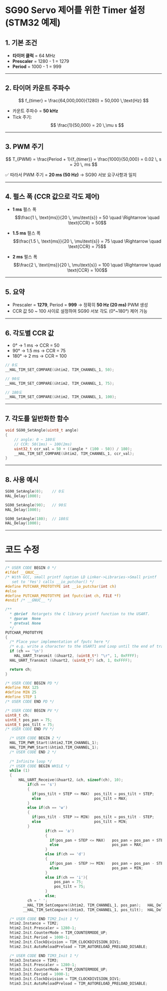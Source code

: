 # SG90 Servo 제어를 위한 Timer 설정 (STM32 예제)

## 1. 기본 조건
- **타이머 클럭** = 64 MHz  
- **Prescaler** = 1280 - 1 = 1279  
- **Period** = 1000 - 1 = 999  

---

## 2. 타이머 카운트 주파수
$$
f_{timer} = \frac{64,000,000}{1280} = 50,000 \,\text{Hz}
$$

- 카운트 주파수 = **50 kHz**  
- Tick 주기:  
$$
\frac{1}{50,000} = 20 \,\mu s
$$

---

## 3. PWM 주기
$$
T_{PWM} = \frac{Period + 1}{f_{timer}} = \frac{1000}{50,000} = 0.02 \, s = 20 \, ms
$$

✅ 따라서 PWM 주기 = **20 ms (50 Hz)** → SG90 서보 요구사항과 일치  

---

## 4. 펄스 폭 (CCR 값으로 각도 제어)

- **1 ms** 펄스 폭  
$$\frac{1 \, \text{ms}}{20 \, \mu\text{s}} = 50 \quad \Rightarrow \quad \text{CCR} = 50$$

- **1.5 ms** 펄스 폭  
$$\frac{1.5 \, \text{ms}}{20 \, \mu\text{s}} = 75 \quad \Rightarrow \quad \text{CCR} = 75$$

- **2 ms** 펄스 폭  
$$\frac{2 \, \text{ms}}{20 \, \mu\text{s}} = 100 \quad \Rightarrow \quad \text{CCR} = 100$$

---

## 5. 요약
- Prescaler = **1279**, Period = **999** → 정확히 **50 Hz (20 ms)** PWM 생성  
- CCR 값 50 ~ 100 사이로 설정하여 SG90 서보 각도 (0°~180°) 제어 가능  

---

## 6. 각도별 CCR 값
- 0° → 1 ms → CCR = 50  
- 90° → 1.5 ms → CCR = 75  
- 180° → 2 ms → CCR = 100  

```c
// 0도
__HAL_TIM_SET_COMPARE(&htim2, TIM_CHANNEL_1, 50);

// 90도
__HAL_TIM_SET_COMPARE(&htim2, TIM_CHANNEL_1, 75);

// 180도
__HAL_TIM_SET_COMPARE(&htim2, TIM_CHANNEL_1, 100);
```

---

## 7. 각도를 일반화한 함수
```c
void SG90_SetAngle(uint8_t angle)
{
    // angle: 0 ~ 180도
    // CCR: 50(1ms) ~ 100(2ms)
    uint32_t ccr_val = 50 + ((angle * (100 - 50)) / 180);
    __HAL_TIM_SET_COMPARE(&htim2, TIM_CHANNEL_1, ccr_val);
}
```

---

## 8. 사용 예시
```c
SG90_SetAngle(0);    // 0도
HAL_Delay(1000);

SG90_SetAngle(90);   // 90도
HAL_Delay(1000);

SG90_SetAngle(180);  // 180도
HAL_Delay(1000);
```
----
# 코드 수정
----

```c
/* USER CODE BEGIN 0 */
#ifdef __GNUC__
/* With GCC, small printf (option LD Linker->Libraries->Small printf
   set to 'Yes') calls __io_putchar() */
#define PUTCHAR_PROTOTYPE int __io_putchar(int ch)
#else
#define PUTCHAR_PROTOTYPE int fputc(int ch, FILE *f)
#endif /* __GNUC__ */

/**
  * @brief  Retargets the C library printf function to the USART.
  * @param  None
  * @retval None
  */
PUTCHAR_PROTOTYPE
{
  /* Place your implementation of fputc here */
  /* e.g. write a character to the USART1 and Loop until the end of transmission */
  if (ch == '\n')
    HAL_UART_Transmit (&huart2, (uint8_t*) "\r", 1, 0xFFFF);
  HAL_UART_Transmit (&huart2, (uint8_t*) &ch, 1, 0xFFFF);

  return ch;
}
```

```c
/* USER CODE BEGIN PD */
#define MAX 125
#define MIN 25
#define STEP 1
/* USER CODE END PD */
```


```c
/* USER CODE BEGIN PV */
uint8_t ch;
uint8_t pos_pan = 75;
uint8_t pos_tilt = 75;
/* USER CODE END PV */
```


```c
  /* USER CODE BEGIN 2 */
  HAL_TIM_PWM_Start(&htim2,TIM_CHANNEL_1);
  HAL_TIM_PWM_Start(&htim3,TIM_CHANNEL_1);
  /* USER CODE END 2 */
﻿
  /* Infinite loop */
  /* USER CODE BEGIN WHILE */
  while (1)
  {
	  HAL_UART_Receive(&huart2, &ch, sizeof(ch), 10);
		  if(ch == 's')
		  {
			if(pos_tilt + STEP <= MAX)	pos_tilt = pos_tilt + STEP;
			else						pos_tilt = MAX;
		  }
		  else if(ch == 'w')
		  {
			if(pos_tilt - STEP >= MIN)	pos_tilt = pos_tilt - STEP;
			else						pos_tilt = MIN;
		  }
	  	  		  if(ch == 'a')
	  	  		  {
	  	  			if(pos_pan + STEP <= MAX)	pos_pan = pos_pan + STEP;
	  	  			else						pos_pan = MAX;
	  	  		  }
	  	  		  else if(ch == 'd')
	  	  		  {
	  	  			if(pos_pan - STEP >= MIN)	pos_pan = pos_pan - STEP;
	  	  			else						pos_pan = MIN;
	  	  		  }
	  	  		  else if(ch == 'i'){
	  	  			  pos_pan = 75;
	  	  			  pos_tilt = 75;
	  	  		  }
	  	  		  else;
		  ch = ' ';
		__HAL_TIM_SetCompare(&htim2, TIM_CHANNEL_1, pos_pan);	HAL_Delay(10);
		__HAL_TIM_SetCompare(&htim3, TIM_CHANNEL_1, pos_tilt);	HAL_Delay(10);
```


```c
  /* USER CODE END TIM2_Init 1 */
  htim2.Instance = TIM2;
  htim2.Init.Prescaler = 1280-1;
  htim2.Init.CounterMode = TIM_COUNTERMODE_UP;
  htim2.Init.Period = 1000-1;
  htim2.Init.ClockDivision = TIM_CLOCKDIVISION_DIV1;
  htim2.Init.AutoReloadPreload = TIM_AUTORELOAD_PRELOAD_DISABLE;
```


```c
  /* USER CODE END TIM3_Init 1 */
  htim3.Instance = TIM3;
  htim3.Init.Prescaler = 1280-1;
  htim3.Init.CounterMode = TIM_COUNTERMODE_UP;
  htim3.Init.Period = 1000-1;
  htim3.Init.ClockDivision = TIM_CLOCKDIVISION_DIV1;
  htim3.Init.AutoReloadPreload = TIM_AUTORELOAD_PRELOAD_DISABLE;
```











